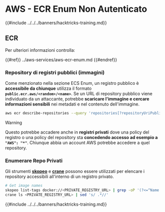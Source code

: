 # AWS - ECR Enum Non Autenticato

{{#include ../../../banners/hacktricks-training.md}}

## ECR

Per ulteriori informazioni controlla:

{{#ref}}
../aws-services/aws-ecr-enum.md
{{#endref}}

### Repository di registri pubblici (immagini)

Come menzionato nella sezione ECS Enum, un registro pubblico è **accessibile da chiunque** utilizza il formato **`public.ecr.aws/<random>/<name>`**. Se un URL di repository pubblico viene individuato da un attaccante, potrebbe **scaricare l'immagine e cercare informazioni sensibili** nei metadati e nel contenuto dell'immagine.
```bash
aws ecr describe-repositories --query 'repositories[?repositoryUriPublic == `true`].repositoryName' --output text
```
> [!WARNING]
> Questo potrebbe accadere anche in **registri privati** dove una policy del registro o una policy del repository sta **concedendo accesso ad esempio a `"AWS": "*"`**. Chiunque abbia un account AWS potrebbe accedere a quel repository.

### Enumerare Repo Privati

Gli strumenti [**skopeo**](https://github.com/containers/skopeo) e [**crane**](https://github.com/google/go-containerregistry/blob/main/cmd/crane/doc/crane.md) possono essere utilizzati per elencare i repository accessibili all'interno di un registro privato.
```bash
# Get image names
skopeo list-tags docker://<PRIVATE_REGISTRY_URL> | grep -oP '(?<=^Name: ).+'
crane ls <PRIVATE_REGISTRY_URL> | sed 's/ .*//'
```
{{#include ../../../banners/hacktricks-training.md}}
